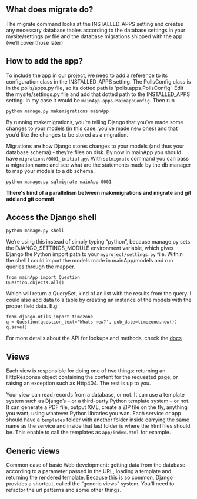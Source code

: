 ## What does migrate do?
The migrate command looks at the INSTALLED_APPS setting and creates any necessary database tables according to the database settings in your mysite/settings.py file and the database migrations shipped with the app (we’ll cover those later)

## How to add the app?
To include the app in our project, we need to add a reference to its configuration class in the INSTALLED_APPS setting. The PollsConfig class is in the polls/apps.py file, so its dotted path is 'polls.apps.PollsConfig'. Edit the mysite/settings.py file and add that dotted path to the INSTALLED_APPS setting. In my case it would be `mainApp.apps.MainappConfig`.
Then run 
```
python manage.py makemigrations mainApp
```

By running makemigrations, you’re telling Django that you’ve made some changes to your models (in this case, you’ve made new ones) and that you’d like the changes to be stored as a migration.

Migrations are how Django stores changes to your models (and thus your database schema) - they’re files on disk. By now in mainApp you should have `migrations/0001_initial.py`. With `sqlmigrate` command you can pass a migration name and see what are the statements made by the db manager to map your models to a db schema. 
```
python manage.py sqlmigrate mainApp 0001
```
**There's kind of a parallelism between makemigrations and migrate and git add  and git commit**

## Access the Django shell

```
python manage.py shell
```
We’re using this instead of simply typing “python”, because manage.py sets the DJANGO_SETTINGS_MODULE environment variable, which gives Django the Python import path to your `myproject/settings.py` file. Within the shell I could import the models made in mainApp/models and run queries through the mapper.
```
from mainApp import Question
Question.objects.all()
```
Which will return a QuerySet, kind of an list with the results from the query. I could also add data to a table by creating an instance of the models with the proper field data. E.g.
```
from django.utils import timezone
q = Question(question_text='Whats new?', pub_date=timezone.now())
q.save()
```
For more details about the API for lookups and methods, check the [docs](https://docs.djangoproject.com/en/3.2/topics/db/queries/)

## Views
Each view is responsible for doing one of two things: returning an HttpResponse object containing the content for the requested page, or raising an exception such as Http404. The rest is up to you.

Your view can read records from a database, or not. It can use a template system such as Django’s – or a third-party Python template system – or not. It can generate a PDF file, output XML, create a ZIP file on the fly, anything you want, using whatever Python libraries you wan. Each service or app should have a `templates` folder with another folder inside carrying the same name as the service and inside that last folder is where the html files should be. This enable to call the templates as `app/index.html` for example.

## Generic views

Common case of basic Web development: getting data from the database according to a parameter passed in the URL, loading a template and returning the rendered template. Because this is so common, Django provides a shortcut, called the “generic views” system. You'll need to refactor the url patterns and some other things.


